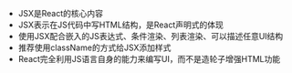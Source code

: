 - JSX是React的核心内容
- JSX表示在JS代码中写HTML结构，是React声明式的体现
- 使用JSX配合嵌入的JS表达式、条件渲染、列表渲染、可以描述任意UI结构
- 推荐使用className的方式给JSX添加样式
- React完全利用JS语言自身的能力来编写UI，而不是造轮子增强HTML功能
